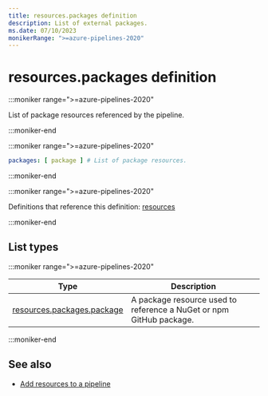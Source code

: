```yaml
---
title: resources.packages definition
description: List of external packages.
ms.date: 07/10/2023
monikerRange: ">=azure-pipelines-2020"
---
```


# resources.packages definition

<!-- :::description::: -->
:::moniker range=">=azure-pipelines-2020"

<!-- :::editable-content name="description"::: -->
List of package resources referenced by the pipeline.
<!-- :::editable-content-end::: -->

:::moniker-end
<!-- :::description-end::: -->

<!-- :::syntax::: -->
:::moniker range=">=azure-pipelines-2020"

```yaml
packages: [ package ] # List of package resources.
```

:::moniker-end
<!-- :::syntax-end::: -->

<!-- :::parents::: -->
:::moniker range=">=azure-pipelines-2020"

Definitions that reference this definition: [resources](resources.md)

:::moniker-end
<!-- :::parents-end::: -->

## List types

<!-- :::list-types::: -->
:::moniker range=">=azure-pipelines-2020"

| Type | Description |
|---|---|
| [resources.packages.package](resources-packages-package.md) | A package resource used to reference a NuGet or npm GitHub package. |

:::moniker-end
<!-- :::list-types-end::: -->

<!-- :::remarks::: -->
<!-- :::editable-content name="remarks"::: -->
<!-- :::editable-content-end::: -->
<!-- :::remarks-end::: -->

<!-- :::examples::: -->
<!-- :::editable-content name="examples"::: -->
<!-- :::editable-content-end::: -->
<!-- :::examples-end::: -->

<!-- :::see-also::: -->
<!-- :::editable-content name="seeAlso"::: -->
## See also

- [Add resources to a pipeline](/azure/devops/pipelines/process/resources)
<!-- :::editable-content-end::: -->
<!-- :::see-also-end::: -->